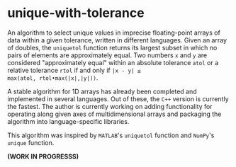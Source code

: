 # unique-with-tolerance

An algorithm to select unique values in imprecise floating-point arrays of data within a given tolerance, written in different languages. Given an array of doubles, the `uniquetol` function returns its largest subset in which no pairs of elements are approximately equal. Two numbers `x` and `y` are considered "approximately equal" within an absolute tolerance `atol` or a relative tolerance `rtol` if and only if <code>|x - y| &leq; max(atol, rtol&#x2022;max(|x|,|y|))</code>.

A stable algorithm for 1D arrays has already been completed and implemented in several languages. Out of these, the `C++` version is currently the fastest. The author is currently working on adding functionality for operating along given axes of multidimensional arrays and packaging the algorithm into language-specific libraries.

This algorithm was inspired by `MATLAB`'s `uniquetol` function and `NumPy`'s `unique` function.

**(WORK IN PROGRESSS)**
